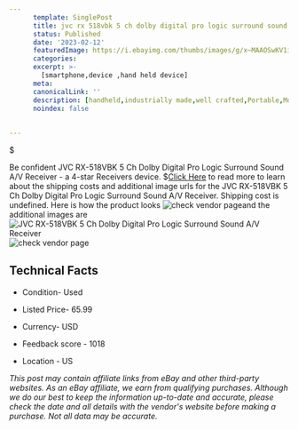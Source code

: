 ```yaml
---
      template: SinglePost
      title: jvc rx 518vbk 5 ch dolby digital pro logic surround sound a v receiver
      status: Published
      date: '2023-02-12'
      featuredImage: https://i.ebayimg.com/thumbs/images/g/x~MAAOSwKV1iwiKS/s-l225.jpg
      categories: 
      excerpt: >-
        [smartphone,device ,hand held device]
      meta:
      canonicalLink: ''
      description: [handheld,industrially made,well crafted,Portable,Mobile,Compact,Convenient,Lightweight,Maneuverable,Man-portable,Miniature,Carriable,Hand-held,Light,Holdable,Transportable,Mobile device,Pocket-sized,On-the-go,Wireless,Cordless,Compact size,Convenient size, smartphone,device ,hand held device]
      noindex: false
      
        
---
```

$

Be confident JVC RX-518VBK 5 Ch Dolby Digital Pro Logic Surround Sound A/V Receiver - a 4-star Receivers device.
$[Click Here](https://www.ebay.com/itm/275372878755?hash=item401d80aba3%3Ag%3Ax%7EMAAOSwKV1iwiKS&mkevt=1&mkcid=1&mkrid=711-53200-19255-0&campid=%253CePNCampaignId%253E&customid=%253CreferenceId%253E&toolid=10049) to read more to learn about the shipping costs and additional image urls for the JVC RX-518VBK 5 Ch Dolby Digital Pro Logic Surround Sound A/V Receiver. Shipping cost is undefined. Here is how the product looks ![check vendor page](https://i.ebayimg.com/thumbs/images/g/x~MAAOSwKV1iwiKS/s-l225.jpg)and the additional images are![JVC RX-518VBK 5 Ch Dolby Digital Pro Logic Surround Sound A/V Receiver](https://i.ebayimg.com/images/g/x~MAAOSwKV1iwiKS/s-l1600.jpg)![check vendor page](https://origin-galleryplus.ebayimg.com/ws/web/275372878755_2_0_1/225x225.jpg,https://origin-galleryplus.ebayimg.com/ws/web/275372878755_3_0_1/225x225.jpg,https://origin-galleryplus.ebayimg.com/ws/web/275372878755_4_0_1/225x225.jpg)



 ## Technical Facts 



     
      

 - Condition- Used 


      

 - Listed Price- 65.99 


      

 - Currency- USD 


      

 - Feedback score - 1018 


      

 - Location - US 


      
      

 *_This post may contain affiliate links from eBay and other third-party websites. As an eBay affiliate, we earn from qualifying purchases. Although we do our best to keep the information up-to-date and accurate, please check the date and all details with the vendor's website before making a purchase. Not all data may be accurate._*






